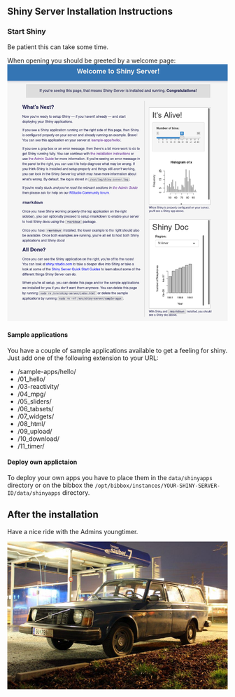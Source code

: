 ## Shiny Server Installation Instructions 

### Start Shiny

Be patient this can take some time.

When opening you should be greeted by a welcome page:
![Screenshot01](assets/install-screen-01.png)

#### Sample applications
You have a couple of sample applications available to get a feeling for shiny. Just add one of the following extension to your URL:
  * /sample-apps/hello/
  * /01_hello/
  * /03-reactivity/
  * /04_mpg/
  * /05_sliders/
  * /06_tabsets/
  * /07_widgets/
  * /08_html/
  * /09_upload/
  * /10_download/
  * /11_timer/

#### Deploy own applictaion

To deploy your own apps you have to place them in the `data/shinyapps` directory or on the bibbox the `/opt/bibbox/instances/YOUR-SHINY-SERVER-ID/data/shinyapps` directory.

## After the installation
Have a nice ride with the Admins youngtimer.

![FINAL](assets/install-screen-final.jpg)

